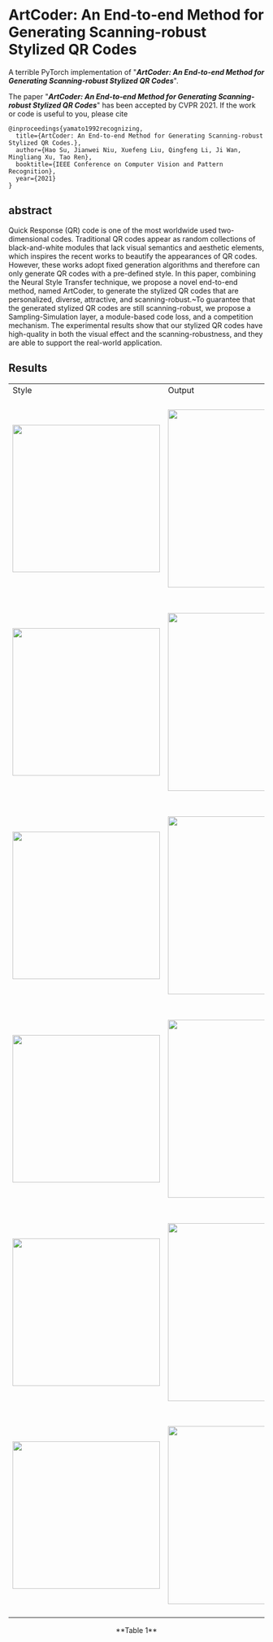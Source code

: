 # ArtCoder: An End-to-end Method for Generating Scanning-robust Stylized QR Codes
A terrible PyTorch implementation of "***ArtCoder: An End-to-end Method for Generating Scanning-robust Stylized QR Codes***".

The paper "***ArtCoder: An End-to-end Method for Generating Scanning-robust Stylized QR Codes***" has been accepted by CVPR 2021. If the work or code is useful to you, please cite
```
@inproceedings{yamato1992recognizing,
  title={ArtCoder: An End-to-end Method for Generating Scanning-robust Stylized QR Codes.},
  author={Hao Su, Jianwei Niu, Xuefeng Liu, Qingfeng Li, Ji Wan, Mingliang Xu, Tao Ren},
  booktitle={IEEE Conference on Computer Vision and Pattern Recognition},
  year={2021}
}
```

## abstract
Quick Response (QR) code is one of the most worldwide used two-dimensional codes. Traditional QR codes appear as random collections of black-and-white modules that lack visual semantics and aesthetic elements, which inspires the recent works to beautify the appearances of QR codes. However, these works adopt fixed generation algorithms and therefore can only generate QR codes with a pre-defined style. In this paper, combining the Neural Style Transfer technique, we propose a novel end-to-end method, named ArtCoder, to generate the stylized QR codes that are personalized, diverse, attractive, and scanning-robust.~To guarantee that the generated stylized QR codes are still scanning-robust, we propose a Sampling-Simulation layer, a module-based code loss, and a competition mechanism. The experimental results show that our stylized QR codes have high-quality in both the visual effect and the scanning-robustness, and they are able to support the real-world application.

## Results

<table>
 <tr>
   <td>Style</td><td>Output</td><td>Content</td>
 </tr>
 <tr height="400" valign="middle">
      <td><div align=center><img src="https://github.com/SwordHolderSH/ArtCoder/blob/main/style/texture1.1.jpg" width="290" /></td>
   <td><div align=center><img src="https://github.com/SwordHolderSH/ArtCoder/blob/main/demos/output_84.jpg" width="350" /></td>
   <td><div align=center><img src="https://github.com/SwordHolderSH/ArtCoder/blob/main/content/boy.jpg" width="290" />      </td>
   

 </tr>
  
 <tr height="400" valign="middle">
  <td><div align=center><img src="https://github.com/SwordHolderSH/ArtCoder/blob/main/style/redwave4.jpg" width="290" /></td>
      <td><div align=center><img src="https://github.com/SwordHolderSH/ArtCoder/blob/main/demos/output_182.jpg" width="350" /></td>
   <td><div align=center><img src="https://github.com/SwordHolderSH/ArtCoder/blob/main/content/ca.jpg" width="290" />      </td>

   
 </tr>
  
 <tr height="400" valign="middle">
     <td><div align=center><img src="https://github.com/SwordHolderSH/ArtCoder/blob/main/style/texture1.1.jpg" width="290" /></td>
     <td><div align=center><img src="https://github.com/SwordHolderSH/ArtCoder/blob/main/demos/output_66.jpg" width="350" /></td>
  <td><div align=center><img src="https://github.com/SwordHolderSH/ArtCoder/blob/main/content/brad.jpg" width="290" />      </td>

 </tr>
 
 <tr height="400" valign="middle">
     <td><div align=center><img src="https://github.com/SwordHolderSH/ArtCoder/blob/main/style/texture1.1.jpg" width="290" /></td>
     <td><div align=center><img src="https://github.com/SwordHolderSH/ArtCoder/blob/main/demos/output_68.jpg" width="350" /></td>
  <td><div align=center><img src="https://github.com/SwordHolderSH/ArtCoder/blob/main/content/man.jpg" width="290" />      </td>


 </tr>
  
 <tr height="400" valign="middle">
   <td><div align=center><img src="https://github.com/SwordHolderSH/ArtCoder/blob/main/style/s55v2.jpg" width="290" /></td>
     <td><div align=center><img src="https://github.com/SwordHolderSH/ArtCoder/blob/main/demos/output_105.jpg" width="350" /></td>
   <td><div align=center><img src="https://github.com/SwordHolderSH/ArtCoder/blob/main/content/boy.jpg" width="290" />      </td>
   
 </tr>
 

 
 <tr height="400" valign="middle">
   <td><div align=center><img src="https://github.com/SwordHolderSH/ArtCoder/blob/main/style/texture1.1.jpg" width="290" /></td>
   <td><div align=center><img src="https://github.com/SwordHolderSH/ArtCoder/blob/main/content/boy.jpg" width="350" />      </td>
   <td><div align=center><img src="https://github.com/SwordHolderSH/ArtCoder/blob/main/demos/output_84.jpg" width="290" /></td>
 </tr>
  
 
 </table>
  <p align="center"> **Table 1**</p>
